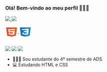 ### Olá! Bem-vindo ao meu perfil 👩🏻‍💻

 <div>
  <a href="https://github.com/juliana-briono">
  <img height="160em" src="https://github-readme-stats.vercel.app/api?username=juliana-briono&show_icons=true&theme=tokyonight&include_all_commits=true&count_private=true"/>
  <img height="160em" src="https://github-readme-stats.vercel.app/api/top-langs/?username=juliana-briono&layout=compact&langs_count=7&theme=tokyonight"/>
    
</div>
  <div style="display: inline_block"><br>
  <img align="center" alt="html" height="30" width="40" src="https://raw.githubusercontent.com/devicons/devicon/master/icons/html5/html5-original.svg">
  <img align="center" alt="css" height="30" width="40" src="https://raw.githubusercontent.com/devicons/devicon/master/icons/css3/css3-original.svg">
</div>
  
##
  
<div>
  <a href ="mailto:julianabriono@outlook.com"><img src="https://img.shields.io/badge/Microsoft_Outlook-0078D4?style=for-the-badge&logo=microsoft-outlook&logoColor=white" target="_blank"></a>
 <a href="https://www.linkedin.com/in/juliana-briono-716138201/" target="_blank"><img src="https://img.shields.io/badge/-LinkedIn-%230077B5?style=for-the-badge&logo=linkedin&logoColor=white" target="_blank"></a> 
 <a href="https://discord.com/channels/@me" target="_blank"><img src="https://img.shields.io/badge/Discord-7289DA?style=for-the-badge&logo=discord&logoColor=white" target="_blank"></a> 
</div>

- 👩🏻‍🎓 Sou estudante do 4º semestre de ADS
- 💻 Estudando HTML e CSS

